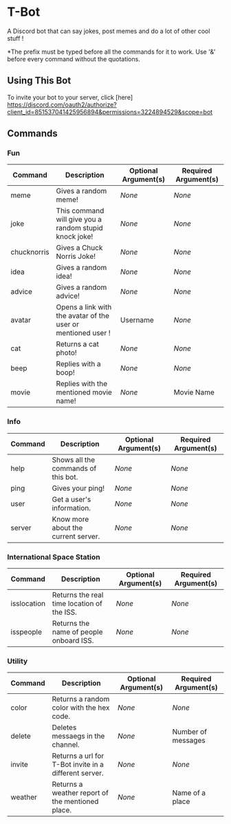 # T-Bot

A Discord bot that can say jokes, post memes and do a lot of other cool stuff !

*The prefix must be typed before all the commands for it to work. Use '&' before every command without the quotations.

## Using This Bot

To invite your bot to your server, click [here] https://discord.com/oauth2/authorize?client_id=851537041425956894&permissions=3224894529&scope=bot


## Commands

### Fun

| Command | Description | Optional Argument(s) | Required Argument(s) |
|----------|-------------|-------------------|--------------------
| meme | Gives a random meme! | *None* | *None* |
| joke | This command will give you a random stupid knock joke! | *None* | *None* |
| chucknorris | Gives a Chuck Norris Joke! | *None* | *None* |
| idea | Gives a random idea! | *None* | *None* |
| advice | Gives a random advice! | *None* | *None* |
| avatar | Opens a link with the avatar of the user or mentioned user ! | Username | *None* |
| cat | Returns a cat photo! | *None* | *None* |
| beep | Replies with a boop! | *None* | *None* |
| movie | Replies with the mentioned movie name! | *None* | Movie Name |

### Info

| Command | Description | Optional Argument(s) | Required Argument(s) |
|----------|-------------|-------------------|--------------------|
| help     | Shows all the commands of this bot. | *None* | *None* |
| ping | Gives your ping! | *None* | *None* |
| user | Get a user's information. | *None* | *None* |
| server | Know more about the current server. | *None* | *None* |

### International Space Station

| Command | Description | Optional Argument(s) | Required Argument(s) |
|----------|-------------|-------------------|--------------------|
| isslocation     | Returns the real time location of the ISS. | *None* | *None* |
| isspeople | Returns the name of people onboard ISS. | *None* | *None* |

### Utility

| Command | Description | Optional Argument(s) | Required Argument(s) |
|----------|-------------|-------------------|--------------------|
| color     | Returns a random color with the hex code. | *None* | *None* |
| delete | Deletes messaegs in the channel. | *None* | Number of messages |
| invite | Returns a url for T-Bot invite in a different server. | *None* | *None* |
| weather | Returns a weather report of the mentioned place. | *None* | Name of a place |
